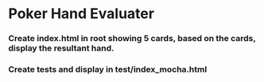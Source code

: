 # Poker Hand Evaluater
### Create index.html in root showing 5 cards, based on the cards, display the resultant hand.
### Create tests and display in test/index_mocha.html
